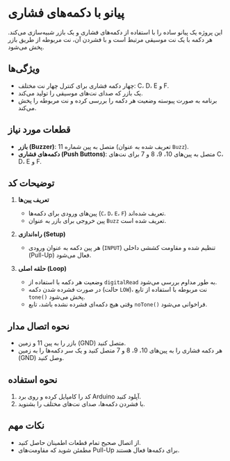 
# پیانو با دکمه‌های فشاری

این پروژه یک پیانو ساده را با استفاده از دکمه‌های فشاری و یک بازر شبیه‌سازی می‌کند. هر دکمه با یک نت موسیقی مرتبط است و با فشردن آن، نت مربوطه از طریق بازر پخش می‌شود.

## ویژگی‌ها
- چهار دکمه فشاری برای کنترل چهار نت مختلف: C، D، E و F.
- یک بازر که صدای نت‌های موسیقی را تولید می‌کند.
- برنامه به صورت پیوسته وضعیت هر دکمه را بررسی کرده و نت مربوطه را پخش می‌کند.

## قطعات مورد نیاز
- **بازر (Buzzer)**: متصل به پین شماره 11 (تعریف شده به عنوان `Buzz`).
- **دکمه‌های فشاری (Push Buttons)**: متصل به پین‌های 10، 9، 8 و 7 برای نت‌های C، D، E و F.

## توضیحات کد
1. **تعریف پین‌ها**
    - پین‌های ورودی برای دکمه‌ها (`C`، `D`، `E`، `F`) تعریف شده‌اند.
    - پین خروجی برای بازر به عنوان `Buzz` تعریف شده است.

2. **راه‌اندازی (Setup)**
    - هر پین دکمه به عنوان ورودی (`INPUT`) تنظیم شده و مقاومت کششی داخلی (Pull-Up) فعال می‌شود.

3. **حلقه اصلی (Loop)**
    - وضعیت هر دکمه با استفاده از `digitalRead` به طور مداوم بررسی می‌شود.
    - در صورت فشرده شدن دکمه (حالت `LOW`)، نت مربوطه با استفاده از تابع `tone()` پخش می‌شود.
    - وقتی هیچ دکمه‌ای فشرده نشده باشد، تابع `noTone()` فراخوانی می‌شود.

## نحوه اتصال مدار
- بازر را به پین 11 و زمین (GND) متصل کنید.
- هر دکمه فشاری را به پین‌های 10، 9، 8 و 7 متصل کنید و یک سر دکمه‌ها را به زمین (GND) وصل کنید.

## نحوه استفاده
1. کد را کامپایل کرده و روی برد Arduino آپلود کنید.
2. با فشردن دکمه‌ها، صدای نت‌های مختلف را بشنوید.

## نکات مهم
- از اتصال صحیح تمام قطعات اطمینان حاصل کنید.
- مطمئن شوید که مقاومت‌های Pull-Up برای دکمه‌ها فعال هستند.

